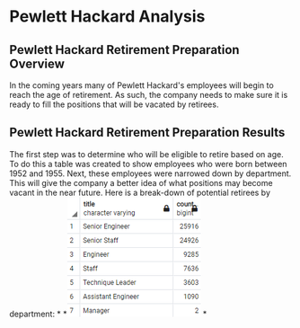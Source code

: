 # Pewlett Hackard Analysis
## Pewlett Hackard Retirement Preparation Overview
In the coming years many of Pewlett Hackard's employees will begin to reach the age of retirement. As such, the company needs to make sure it is ready to fill the positions that will be vacated by retirees. 
## Pewlett Hackard Retirement Preparation Results
The first step was to determine who will be eligible to retire based on age. To do this a table was created to show employees who were born between 1952 and 1955. Next, these employees were narrowed down by department. This will give the company a better idea of what positions may become vacant in the near future. Here is a break-down of potential retirees by department:
* 
*![](https://github.com/ryanstaudhammer/Pewlett_Hackard_Analysis/blob/main/Resources/Retirees_by_Dept.png)
* 
